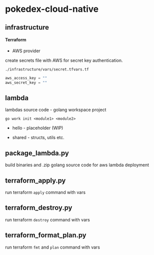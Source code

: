 # pokedex-cloud-native

## infrastructure

#### Terraform

* AWS provider

create secrets file with AWS for secret key authentication.

`./infrastructure/vars/secret.tfvars.tf`

```terraform
aws_access_key = ""
aws_secret_key = ""
```

## lambda

lambdas source code - golang workspace project

`go work init <module1> <module2>`

- hello - placeholder (WIP)

- shared - structs, utils etc.

## package_lambda.py

build binaries and .zip golang source code for aws lambda deployment

## terraform_apply.py

run terraform `apply` command with vars

## terraform_destroy.py

run terraform `destroy` command with vars

## terraform_format_plan.py

run terraform `fmt` and `plan` command with vars